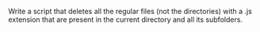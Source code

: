  Write a script that deletes all the regular files (not the directories) with a .js extension that are present in the current directory and all its subfolders.
